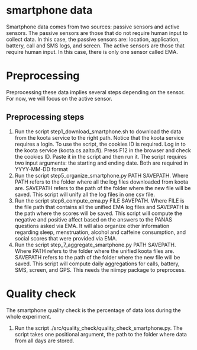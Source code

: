 # smartphone data

Smartphone data comes from two sources: passive sensors and active sensors. The passive sensors are those that do not require human input to collect data. In this case, the passive sensors are: location, application, battery, call and SMS logs, and screen. The active sensors are those that require human input. In this case, there is only one sensor called EMA. 

# Preprocessing
Preprocessing these data implies several steps depending on the sensor. For now, we will focus on the active sensor.

## Preprocessing steps
1. Run the script step1_download_smartphone.sh to download the data from the koota service to the right path. Notice that the koota service requires a login. To use the script, the cookies ID is required. Log in to the koota service (koota.cs.aalto.fi). Press F12 in the browser and check the cookies ID. Paste it in the script and then run it. The script requires two input arguments: the starting and ending date. Both are required in YYYY-MM-DD format
2. Run the script step5_organize_smartphone.py PATH SAVEPATH. Where PATH refers to the folder where all the log files downloaded from koota are. SAVEPATH refers to the path of the folder where the new file will be saved. This script will unify all the log files in one csv file. 
3. Run the script step6_compute_ema.py FILE SAVEPATH. Where FILE is the file path that contains all the unified EMA log files and SAVEPATH is the path where the scores will be saved. This script will compute the negative and positive affect based on the answers to the PANAS questions asked via EMA. It will also organize other information regarding sleep, menstruation, alcohol and caffeine consumption, and social scores that were provided via EMA. 
4. Run the script step_7_aggregate_smartphone.py PATH SAVEPATH. Where PATH refers to the folder where the unified koota files are. SAVEPATH refers to the path of the folder where the new file will be saved. This script will compute daily aggregations for calls, battery, SMS, screen, and GPS. This needs the niimpy package to preprocess. 

# Quality check
The smartphone quality check is the percentage of data loss during the whole experiment. 
1. Run the script ./src/quality_check/quality_check_smartphone.py. The script takes one positional argument, the path to the folder where data from all days are stored. 

